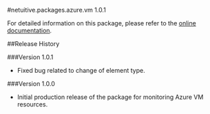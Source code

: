 #netuitive.packages.azure.vm 1.0.1

For detailed information on this package, please refer to the [online documentation](https://help.app.netuitive.com/Content/Misc/Datasources/datasources.htm).

##Release History

###Version 1.0.1

* Fixed bug related to change of element type.

###Version 1.0.0

* Initial production release of the package for monitoring Azure VM resources.
